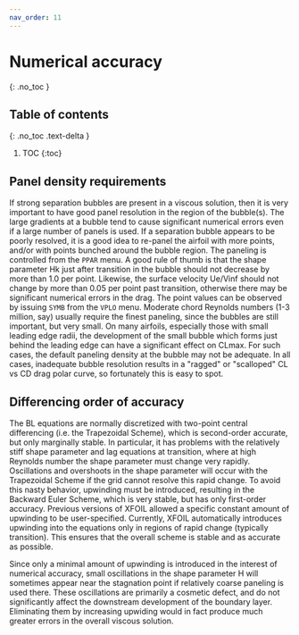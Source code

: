 ```yaml
---
nav_order: 11
---
```


# Numerical accuracy
{: .no_toc }

## Table of contents
{: .no_toc .text-delta }

1. TOC
{:toc}

## Panel density requirements
If strong separation bubbles are present in a viscous solution, then 
it is very important to have good panel resolution in the region of the 
bubble(s).  The large gradients at a bubble tend to cause significant 
numerical errors even if a large number of panels is used. If a separation
bubble appears to be poorly resolved, it is a good idea to re-panel the 
airfoil with more points, and/or with points bunched around the bubble 
region.  The paneling is controlled from the `PPAR` menu. A good rule of 
thumb is that the shape parameter Hk just after transition in the bubble 
should not decrease by more than 1.0 per point.  Likewise, the surface 
velocity Ue/Vinf should not change by more than 0.05 per point past
transition, otherwise there may be significant numerical errors in the 
drag.  The point values can be observed by issuing `SYMB` from the `VPLO` menu.
Moderate chord Reynolds numbers (1-3 million, say) usually require the 
finest paneling, since the bubbles are still important, but very small. 
On many airfoils, especially those with small leading edge radii,
the development of the small bubble which forms just behind the 
leading edge can have a significant effect on CLmax.  For such cases,
the default paneling density at the bubble may not be adequate.
In all cases, inadequate bubble resolution results in a "ragged" 
or "scalloped" CL vs CD drag polar curve, so fortunately this is 
easy to spot.

## Differencing order of accuracy
The BL equations are normally discretized with two-point central
differencing (i.e. the Trapezoidal Scheme), which is second-order
accurate, but only marginally stable.  In particular, it has problems
with the relatively stiff shape parameter and lag equations at
transition, where at high Reynolds number the shape parameter must
change very rapidly.  Oscillations and overshoots in the shape parameter
will occur with the Trapezoidal Scheme if the grid cannot resolve this
rapid change.  To avoid this nasty behavior, upwinding must be introduced,
resulting in the Backward Euler Scheme, which is very stable, but has
only first-order accuracy.  Previous versions of XFOIL allowed a specific
constant amount of upwinding to be user-specified.  Currently,
XFOIL automatically introduces upwinding into the equations only
in regions of rapid change (typically transition).  This ensures
that the overall scheme is stable and as accurate as possible.

Since only a minimal amount of upwinding is introduced in the 
interest of numerical accuracy, small oscillations in the shape 
parameter H will sometimes appear near the stagnation point if
relatively coarse paneling is used there.  These oscillations
are primarily a cosmetic defect, and do not significantly affect
the downstream development of the boundary layer.  Eliminating them 
by increasing upwiding would in fact produce much greater errors 
in the overall viscous solution.